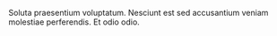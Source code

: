 Soluta praesentium voluptatum. Nesciunt est sed accusantium veniam molestiae perferendis. Et odio odio.